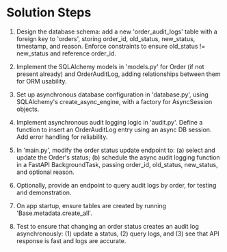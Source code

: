 # Solution Steps

1. Design the database schema: add a new 'order_audit_logs' table with a foreign key to 'orders', storing order_id, old_status, new_status, timestamp, and reason. Enforce constraints to ensure old_status != new_status and reference order_id.

2. Implement the SQLAlchemy models in 'models.py' for Order (if not present already) and OrderAuditLog, adding relationships between them for ORM usability.

3. Set up asynchronous database configuration in 'database.py', using SQLAlchemy's create_async_engine, with a factory for AsyncSession objects.

4. Implement asynchronous audit logging logic in 'audit.py'. Define a function to insert an OrderAuditLog entry using an async DB session. Add error handling for reliability.

5. In 'main.py', modify the order status update endpoint to: (a) select and update the Order's status; (b) schedule the async audit logging function in a FastAPI BackgroundTask, passing order_id, old_status, new_status, and optional reason.

6. Optionally, provide an endpoint to query audit logs by order, for testing and demonstration.

7. On app startup, ensure tables are created by running 'Base.metadata.create_all'.

8. Test to ensure that changing an order status creates an audit log asynchronously: (1) update a status, (2) query logs, and (3) see that API response is fast and logs are accurate.

